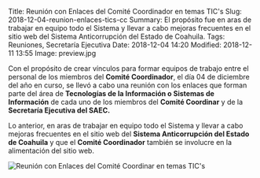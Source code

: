 Title: Reunión con Enlaces del Comité Coordinador en temas TIC's
Slug: 2018-12-04-reunion-enlaces-tics-cc
Summary: El propósito fue en aras de trabajar en equipo todo el Sistema y llevar a cabo mejoras frecuentes en el sitio web del Sistema Anticorrupción del Estado de Coahuila.
Tags: Reuniones, Secretaría Ejecutiva
Date: 2018-12-04 14:20
Modified: 2018-12-11 13:55
Image: preview.jpg


Con el propósito de crear vínculos para formar equipos de trabajo entre el personal de los miembros del **Comité Coordinador**, el día 04 de diciembre del año en curso, se llevó a cabo una reunión con los enlaces que forman parte del área de **Tecnologías de la Información o Sistemas de Información** de cada uno de los miembros del **Comité Coordinar** y de la **Secretaría Ejecutiva del SAEC.**

Lo anterior, en aras de trabajar en equipo todo el Sistema y llevar a cabo mejoras frecuentes en el sitio web del **Sistema Anticorrupción del Estado de Coahuila** y que el **Comité Coordinador** también se involucre en la alimentación del sitio web.

<img class="img-fluid" src="foto-01.jpg" alt="Reunión con Enlaces del Comité Coordinar en temas TIC's">
